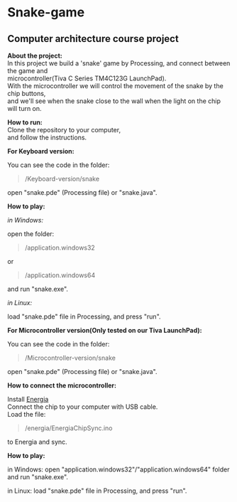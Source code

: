 # Snake-game


## **Computer architecture course project**

**About the project:**</br>
In this project we build a 'snake' game by Processing,
and connect between the game and</br>
microcontroller(Tiva C Series TM4C123G LaunchPad).</br>
With the microcontroller we will control the movement of the snake by the chip buttons,</br>
and we'll see when the snake close to the wall when the light on the chip will turn on.


**How to run:**</br>
Clone the repository to your computer,</br>
and follow the instructions.

**For Keyboard version:**</br>

You can see the code in the folder:</br>
>/Keyboard-version/snake</br>

open "snake.pde" (Processing file) or "snake.java".

**How to play:**</br>

*in Windows:*</br>

open the folder:
>/application.windows32 </br>

or </br>

>/application.windows64 </br>

and run "snake.exe".


*in Linux:*</br>

load "snake.pde" file in Processing, and press "run".</br>


**For Microcontroller version(Only tested on our Tiva LaunchPad):**</br>

You can see the code in the folder:</br>

>/Microcontroller-version/snake</br>

open "snake.pde" (Processing file) or "snake.java".


**How to connect the microcontroller:**</br>

Install [Energia](http://energia.nu/)</br>
Connect the chip to your computer with USB cable.</br>
Load the file:</br>
>/energia/EnergiaChipSync.ino</br>

to Energia and sync.</br>


**How to play:**

in Windows:
open "application.windows32"/"application.windows64" folder
and run "snake.exe".

in Linux:
load "snake.pde" file in Processing, and press "run".